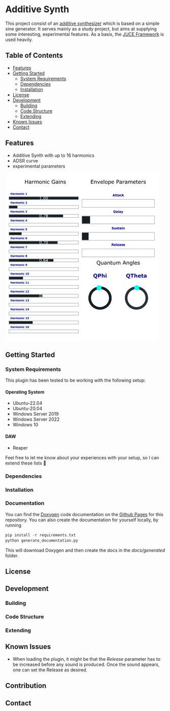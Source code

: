 
# Additive Synth

This project consist of an [additive synthesizer](https://en.wikipedia.org/wiki/Additive_synthesis) which is based on a simple sine generator. 
It serves mainly as a study project, but aims at supplying some interesting, experimental features.
As a basis, the [JUCE Framework](https://github.com/juce-framework/JUCE) is used heavily. 

## Table of Contents
* [Features](#features)
* [Getting Started](#getting-started)
    * [System Requirements](#system-requirements)
    * [Dependencies](#dependencies)
    * [Installation](#installation)
* [License](#license)
* [Development](#development)
    * [Building](#building)
    * [Code Structure](#code-structure)
    * [Extending](#extending)
* [Known Issues](#known-issues)
* [Contact](#contact)

## Features
* Additive Synth with up to 16 harmonics
* ADSR curve 
* experimental parameters

![Screenshot of the current version of the plugin.](/res/shotv_0_1.png)

## Getting Started

### System Requirements
This plugin has been tested to be working with the following setup:

#### Operating System
* Ubuntu-22.04
* Ubuntu-20.04
* Windows Server 2019
* Windows Server 2022
* Windows 10

#### DAW
* Reaper 

Feel free to let me know about your experiences with your setup, so I can extend these lists :slightly_smiling_face:	

### Dependencies

### Installation

### Documentation
You can find the [Doxygen](https://www.doxygen.nl/index.html) code documentation on the [Github Pages]() for this repository. You can also create the 
documentation for yourself locally, by running 

```python
pip install -r requirements.txt
python generate_documentation.py
```
This will download Doxygen and then create the docs in the _docs/generated_ folder. 

## License

## Development

### Building

### Code Structure

### Extending

## Known Issues
- When loading the plugin, it might be that the *Release* parameter has to be increased before any sound is produced.
Once the sound appears, one can set the Release as desired.

## Contribution

## Contact
